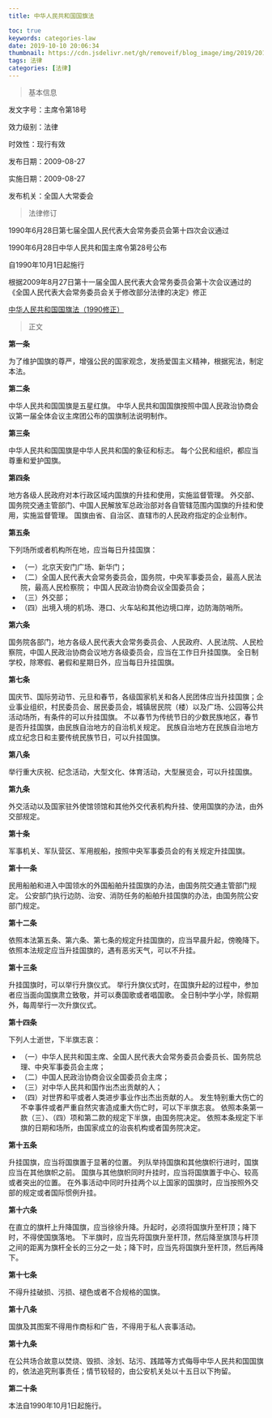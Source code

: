```yaml
---
title: 中华人民共和国国旗法

toc: true
keywords: categories-law
date: 2019-10-10 20:06:34
thumbnail: https://cdn.jsdelivr.net/gh/removeif/blog_image/img/2019/20190808215355.png
tags: 法律
categories: [法律]
---
```

> 基本信息

发文字号：主席令第18号

效力级别：法律

时效性：现行有效

发布日期：2009-08-27

实施日期：2009-08-27

发布机关：全国人大常委会
<!-- more -->

> 法律修订

1990年6月28日第七届全国人民代表大会常务委员会第十四次会议通过

1990年6月28日中华人民共和国主席令第28号公布

自1990年10月1日起施行

根据2009年8月27日第十一届全国人民代表大会常务委员会第十次会议通过的《全国人民代表大会常务委员会关于修改部分法律的决定》修正

[中华人民共和国国旗法（1990修正）](https://duxiaofa.baidu.com/detail?cid=1139334df8eb851acbcbedcb99f204d1_law&searchType=statute)

> 正文

**第一条**

为了维护国旗的尊严，增强公民的国家观念，发扬爱国主义精神，根据宪法，制定本法。

**第二条**

中华人民共和国国旗是五星红旗。 中华人民共和国国旗按照中国人民政治协商会议第一届全体会议主席团公布的国旗制法说明制作。

**第三条**

中华人民共和国国旗是中华人民共和国的象征和标志。 每个公民和组织，都应当尊重和爱护国旗。

**第四条**

地方各级人民政府对本行政区域内国旗的升挂和使用，实施监督管理。 外交部、国务院交通主管部门、中国人民解放军总政治部对各自管辖范围内国旗的升挂和使用，实施监督管理。 国旗由省、自治区、直辖市的人民政府指定的企业制作。

**第五条**

下列场所或者机构所在地，应当每日升挂国旗： 

- （一）北京天安门广场、新华门； 
- （二）全国人民代表大会常务委员会，国务院，中央军事委员会，最高人民法院，最高人民检察院； 中国人民政治协商会议全国委员会； 
- （三）外交部；
- （四）出境入境的机场、港口、火车站和其他边境口岸，边防海防哨所。

**第六条**

国务院各部门，地方各级人民代表大会常务委员会、人民政府、人民法院、人民检察院，中国人民政治协商会议地方各级委员会，应当在工作日升挂国旗。 全日制学校，除寒假、暑假和星期日外，应当每日升挂国旗。

**第七条**

国庆节、国际劳动节、元旦和春节，各级国家机关和各人民团体应当升挂国旗；企业事业组织，村民委员会、居民委员会，城镇居民院（楼）以及广场、公园等公共活动场所，有条件的可以升挂国旗。 不以春节为传统节日的少数民族地区，春节是否升挂国旗，由民族自治地方的自治机关规定。 民族自治地方在民族自治地方成立纪念日和主要传统民族节日，可以升挂国旗。

**第八条**

举行重大庆祝、纪念活动，大型文化、体育活动，大型展览会，可以升挂国旗。

**第九条**

外交活动以及国家驻外使馆领馆和其他外交代表机构升挂、使用国旗的办法，由外交部规定。

**第十条**

军事机关、军队营区、军用舰船，按照中央军事委员会的有关规定升挂国旗。

**第十一条**

民用船舶和进入中国领水的外国船舶升挂国旗的办法，由国务院交通主管部门规定。 公安部门执行边防、治安、消防任务的船舶升挂国旗的办法，由国务院公安部门规定。

**第十二条**

依照本法第五条、第六条、第七条的规定升挂国旗的，应当早晨升起，傍晚降下。 依照本法规定应当升挂国旗的，遇有恶劣天气，可以不升挂。

**第十三条**

升挂国旗时，可以举行升旗仪式。 举行升旗仪式时，在国旗升起的过程中，参加者应当面向国旗肃立致敬，并可以奏国歌或者唱国歌。 全日制中学小学，除假期外，每周举行一次升旗仪式。

**第十四条**

下列人士逝世，下半旗志哀： 

- （一）中华人民共和国主席、全国人民代表大会常务委员会委员长、国务院总理、中央军事委员会主席；
- （二）中国人民政治协商会议全国委员会主席； 
- （三）对中华人民共和国作出杰出贡献的人； 
- （四）对世界和平或者人类进步事业作出杰出贡献的人。 发生特别重大伤亡的不幸事件或者严重自然灾害造成重大伤亡时，可以下半旗志哀。 依照本条第一款（三）、（四）项和第二款的规定下半旗，由国务院决定。 依照本条规定下半旗的日期和场所，由国家成立的治丧机构或者国务院决定。

**第十五条**

升挂国旗，应当将国旗置于显著的位置。 列队举持国旗和其他旗帜行进时，国旗应当在其他旗帜之前。 国旗与其他旗帜同时升挂时，应当将国旗置于中心、较高或者突出的位置。 在外事活动中同时升挂两个以上国家的国旗时，应当按照外交部的规定或者国际惯例升挂。

**第十六条**

在直立的旗杆上升降国旗，应当徐徐升降。升起时，必须将国旗升至杆顶；降下时，不得使国旗落地。 下半旗时，应当先将国旗升至杆顶，然后降至旗顶与杆顶之间的距离为旗杆全长的三分之一处；降下时，应当先将国旗升至杆顶，然后再降下。

**第十七条**

不得升挂破损、污损、褪色或者不合规格的国旗。

**第十八条**

国旗及其图案不得用作商标和广告，不得用于私人丧事活动。

**第十九条**

在公共场合故意以焚烧、毁损、涂划、玷污、践踏等方式侮辱中华人民共和国国旗的，依法追究刑事责任；情节较轻的，由公安机关处以十五日以下拘留。

**第二十条**

本法自1990年10月1日起施行。



